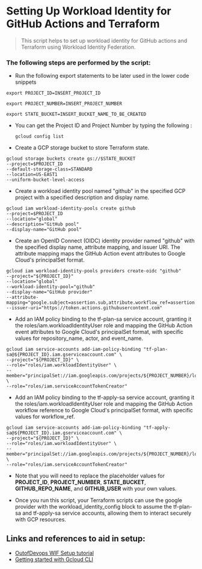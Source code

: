 # Setting Up Workload Identity for GitHub Actions and Terraform

> This script helps to set up workload identity for GitHub actions and Terraform using Workload Identity Federation. 

### The following steps are performed by the script:

- Run the following export statements to be later used in the lower code snippets

`export PROJECT_ID=INSERT_PROJECT_ID`

`export PROJECT_NUMBER=INSERT_PROJECT_NUMBER`

`export STATE_BUCKET=INSERT_BUCKET_NAME_TO_BE_CREATED`

- You can get the Project ID and Project Number by typing the following : <pre><code>gcloud config list</code></pre>  

- Create a GCP storage bucket to store Terraform state.
<pre><code>gcloud storage buckets create gs://$STATE_BUCKET
--project=$PROJECT_ID
--default-storage-class=STANDARD
--location=US-EAST1
--uniform-bucket-level-access
</code></pre>

- Create a workload identity pool named "github" in the specified GCP project with a specified description and display name.

<pre><code>gcloud iam workload-identity-pools create github
--project=$PROJECT_ID
--location="global"
--description="GitHub pool"
--display-name="GitHub pool"
</code></pre>

- Create an OpenID Connect (OIDC) identity provider named "github" with the specified display name, attribute mapping, and issuer URI. The attribute mapping maps the GitHub Action event attributes to Google Cloud's principalSet format.

<pre><code>gcloud iam workload-identity-pools providers create-oidc "github"
--project="${PROJECT_ID}"
--location="global"
--workload-identity-pool="github"
--display-name="GitHub provider"
--attribute-mapping="google.subject=assertion.sub,attribute.workflow_ref=assertion.job_workflow_ref,attribute.event_name=assertion.event_name"
--issuer-uri="https://token.actions.githubusercontent.com"
</code></pre>

- Add an IAM policy binding to the tf-plan-sa service account, granting it the roles/iam.workloadIdentityUser role and mapping the GitHub Action event attributes to Google Cloud's principalSet format, with specific values for repository_name, actor, and event_name.

<pre><code>gcloud iam service-accounts add-iam-policy-binding "tf-plan-sa@${PROJECT_ID}.iam.gserviceaccount.com" \
--project="${PROJECT_ID}" \
--role="roles/iam.workloadIdentityUser" \
--member="principalSet://iam.googleapis.com/projects/${PROJECT_NUMBER}/locations/global/workloadIdentityPools/github/attribute.repository_name/GITHUB_REPO_NAME/attribute.actor/GITHUB_USER/attribute.event_name/pull_request" \
--role="roles/iam.serviceAccountTokenCreator"</code></pre>

- Add an IAM policy binding to the tf-apply-sa service account, granting it the roles/iam.workloadIdentityUser role and mapping the GitHub Action workflow reference to Google Cloud's principalSet format, with specific values for workflow_ref.

<pre><code>gcloud iam service-accounts add-iam-policy-binding "tf-apply-sa@${PROJECT_ID}.iam.gserviceaccount.com" \
--project="${PROJECT_ID}" \
--role="roles/iam.workloadIdentityUser" \
--member="principalSet://iam.googleapis.com/projects/${PROJECT_NUMBER}/locations/global/workloadIdentityPools/github/attribute.workflow_ref/GITHUB_USER/GITHUB_REPO_NAME/.github/workflows/terraform.yaml@refs/heads/main" \
--role="roles/iam.serviceAccountTokenCreator"</code></pre>

- Note that you will need to replace the placeholder values for **PROJECT_ID**, **PROJECT_NUMBER**, **STATE_BUCKET**, **GITHUB_REPO_NAME**, and **GITHUB_USER** with your own values.


- Once you run this script, your Terraform scripts can use the google provider with the workload_identity_config block to assume the tf-plan-sa and tf-apply-sa service accounts, allowing them to interact securely with GCP resources.

## Links and references to aid in setup:
- [OutofDevops WIF Setup tutorial](https://www.youtube.com/watch?v=DMwl9WcSAL8)
- [Getting started with Gcloud CLI](https://cloud.google.com/sdk/docs/install)